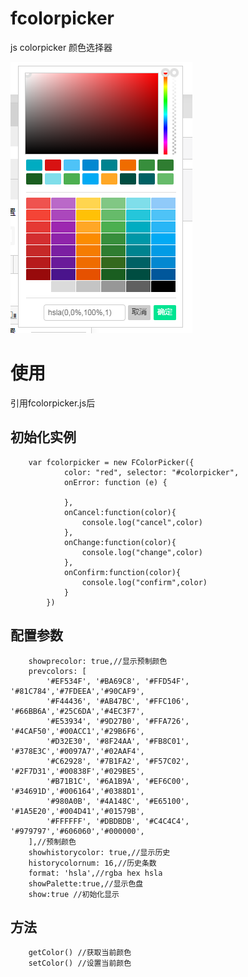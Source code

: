 # fcolorpicker
js colorpicker 颜色选择器

![这里随便写文字](https://github.com/fanaiai/fcolorpicker/blob/master/1.png)

# 使用
引用fcolorpicker.js后
## 初始化实例

        var fcolorpicker = new FColorPicker({
                color: "red", selector: "#colorpicker",
                onError: function (e) {

                },
                onCancel:function(color){
                    console.log("cancel",color)
                },
                onChange:function(color){
                    console.log("change",color)
                },
                onConfirm:function(color){
                    console.log("confirm",color)
                }
            })
    
## 配置参数

        showprecolor: true,//显示预制颜色
        prevcolors: [
            '#EF534F', '#BA69C8', '#FFD54F', '#81C784','#7FDEEA','#90CAF9',
            '#F44436', '#AB47BC', '#FFC106', '#66BB6A','#25C6DA','#4EC3F7',
            '#E53934', '#9D27B0', '#FFA726', '#4CAF50','#00ACC1','#29B6F6',
            '#D32E30', '#8F24AA', '#FB8C01', '#378E3C','#0097A7','#02AAF4',
            '#C62928', '#7B1FA2', '#F57C02', '#2F7D31','#00838F','#029BE5',
            '#B71B1C', '#6A1B9A', '#EF6C00', '#34691D','#006164','#0388D1',
            '#980A0B', '#4A148C', '#E65100', '#1A5E20','#004D41','#01579B',
            '#FFFFFF', '#DBDBDB', '#C4C4C4', '#979797','#606060','#000000',
        ],//预制颜色
        showhistorycolor: true,//显示历史
        historycolornum: 16,//历史条数
        format: 'hsla',//rgba hex hsla
        showPalette:true,//显示色盘
        show:true //初始化显示
## 方法
        getColor() //获取当前颜色
        setColor() //设置当前颜色
    
